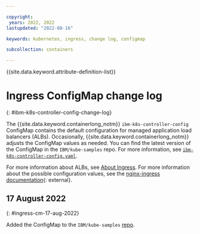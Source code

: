 ```yaml
---

copyright:
 years: 2022, 2022
lastupdated: "2022-08-16"

keywords: kubernetes, ingress, change log, configmap

subcollection: containers

---
```


{{site.data.keyword.attribute-definition-list}}


# Ingress ConfigMap change log
{: #ibm-k8s-controller-config-change-log}

The {{site.data.keyword.containerlong_notm}} `ibm-k8s-controller-config` ConfigMap contains the default configuration for managed application load balancers (ALBs). Occasionally, {{site.data.keyword.containerlong_notm}} adjusts the ConfigMap values as needed. You can find the latest version of the ConfigMap in the `IBM/kube-samples` repo. For more information, see [`ibm-k8s-controller-config.yaml`](https://github.com/IBM-Cloud/kube-samples/ingress-config/ibm-k8s-controller-config.yaml).

For more information about ALBs, see [About Ingress](/docs/containers?topic=containers-ingress-about). For more information about the possible configuration values, see the [nginx-ingress documentation](https://kubernetes.github.io/ingress-nginx/user-guide/nginx-configuration/configmap/){: external}.



## 17 August 2022
{: #ingress-cm-17-aug-2022}

Added the ConfigMap to the `IBM/kube-samples` [repo](https://github.com/IBM-Cloud/kube-samples/ingress-config/ibm-k8s-controller-config.yaml).


